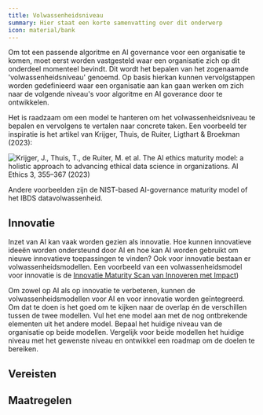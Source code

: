 ```yaml
---
title: Volwassenheidsniveau
summary: Hier staat een korte samenvatting over dit onderwerp
icon: material/bank
---
```


Om tot een passende algoritme en AI governance voor een organisatie te komen, moet eerst worden vastgesteld waar een organisatie zich op dit onderdeel momenteel bevindt. Dit wordt het bepalen van het zogenaamde 'volwassenheidsniveau' genoemd. Op basis hierkan kunnen vervolgstappen worden gedefinieerd waar een organisatie aan kan gaan werken om zich naar de volgende niveau's voor algoritme en AI goverance door te ontwikkelen. 

Het is raadzaam om een model te hanteren om het volwassenheidsniveau te bepalen en vervolgens te vertalen naar concrete taken. Een voorbeeld ter inspiratie is het artikel van Krijger, Thuis, de Ruiter, Ligthart & Broekman (2023):
 
![Krijger, J., Thuis, T., de Ruiter, M. et al. The AI ethics maturity model: a holistic approach to advancing ethical data science in organizations. AI Ethics 3, 355–367 (2023)](https://github.com/user-attachments/assets/07860cdc-9d6c-46f4-aace-cfcdf71e114d)

Andere voorbeelden zijn de NIST-based AI-governance maturity model of het IBDS datavolwassenheid.

## Innovatie
Inzet van AI kan vaak worden gezien als innovatie. Hoe kunnen innovatieve ideeën worden ondersteund door AI en hoe kan AI worden gebruikt om nieuwe innovatieve toepassingen te vinden? Ook voor innovatie bestaan er volwassenheidsmodellen. Een voorbeeld van een volwassenheidsmodel voor innovatie is de [Innovatie Maturity Scan van Innoveren met Impact](https://www.rijksorganisatieodi.nl/innoveren-met-impact/onze-services/innovatie-maturity-scan))

Om zowel op AI als op innovatie te verbeteren, kunnen de volwassenheidsmodellen voor AI en voor innovatie worden geïntegreerd. Om dat te doen is het goed om te kijken naar de overlap én de verschillen tussen de twee modellen. Vul het ene model aan met de nog ontbrekende elementen uit het andere model. Bepaal het huidige niveau van de organisatie op beide modellen. Vergelijk voor beide modellen het huidige niveau met het gewenste niveau en ontwikkel een roadmap om de doelen te bereiken. 



## Vereisten

<!-- list_vereisten_1 bouwblok/governance -->

## Maatregelen

<!-- list_maatregelen_1 bouwblok/governance -->

